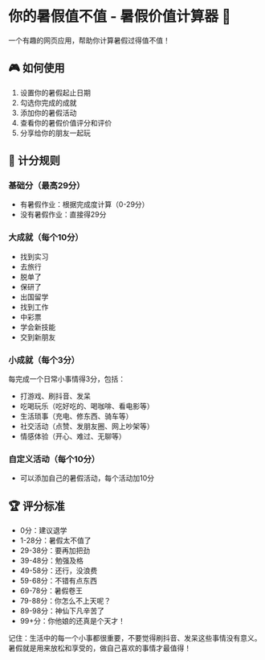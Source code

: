 # 你的暑假值不值 - 暑假价值计算器 🎯

一个有趣的网页应用，帮助你计算暑假过得值不值！

## 🎮 如何使用

1. 设置你的暑假起止日期
2. 勾选你完成的成就
3. 添加你的暑假活动
4. 查看你的暑假价值评分和评价
5. 分享给你的朋友一起玩

## 💯 计分规则

### 基础分（最高29分）
- 有暑假作业：根据完成度计算（0-29分）
- 没有暑假作业：直接得29分

### 大成就（每个10分）
- 找到实习
- 去旅行
- 脱单了
- 保研了
- 出国留学
- 找到工作
- 中彩票
- 学会新技能
- 交到新朋友

### 小成就（每个3分）
每完成一个日常小事情得3分，包括：
- 打游戏、刷抖音、发呆
- 吃喝玩乐（吃好吃的、喝咖啡、看电影等）
- 生活琐事（充电、修东西、骑车等）
- 社交活动（点赞、发朋友圈、网上吵架等）
- 情感体验（开心、难过、无聊等）

### 自定义活动（每个10分）
- 可以添加自己的暑假活动，每个活动加10分

## 🏆 评分标准

- 0分：建议退学
- 1-28分：暑假太不值了
- 29-38分：要再加把劲
- 39-48分：勉强及格
- 49-58分：还行，没浪费
- 59-68分：不错有点东西
- 69-78分：暑假卷王
- 79-88分：你怎么不上天呢？
- 89-98分：神仙下凡辛苦了
- 99+分：你他娘的还真是个天才！

记住：生活中的每一个小事都很重要，不要觉得刷抖音、发呆这些事情没有意义。暑假就是用来放松和享受的，做自己喜欢的事情才最值得！ 

